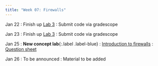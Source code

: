 ```yaml
---
title: "Week 07: Firewalls"
---
```


Jan 22
: Finish up [Lab 3]({{site.baseurl}}/docs/labs/lab3)
  : Submit code via gradescope

Jan 23
: Finish up [Lab 3]({{site.baseurl}}/docs/labs/lab3)
  : Submit code via gradescope

Jan 25
: **New concept lab**{:.label .label-blue}
: [Introduction to firewalls]({{site.baseurl}}/docs/concepts/nftables)
  : [Question sheet]({{site.baseurl}}/assets/labs/nftables.pdf)

Jan 26
: To be announced
  : Material to be added

